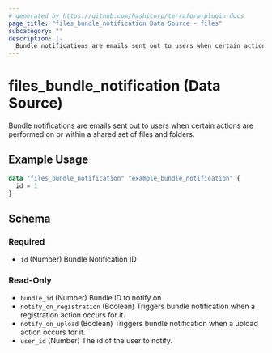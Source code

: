```yaml
---
# generated by https://github.com/hashicorp/terraform-plugin-docs
page_title: "files_bundle_notification Data Source - files"
subcategory: ""
description: |-
  Bundle notifications are emails sent out to users when certain actions are performed on or within a shared set of files and folders.
---
```


# files_bundle_notification (Data Source)

Bundle notifications are emails sent out to users when certain actions are performed on or within a shared set of files and folders.

## Example Usage

```terraform
data "files_bundle_notification" "example_bundle_notification" {
  id = 1
}
```

<!-- schema generated by tfplugindocs -->
## Schema

### Required

- `id` (Number) Bundle Notification ID

### Read-Only

- `bundle_id` (Number) Bundle ID to notify on
- `notify_on_registration` (Boolean) Triggers bundle notification when a registration action occurs for it.
- `notify_on_upload` (Boolean) Triggers bundle notification when a upload action occurs for it.
- `user_id` (Number) The id of the user to notify.
